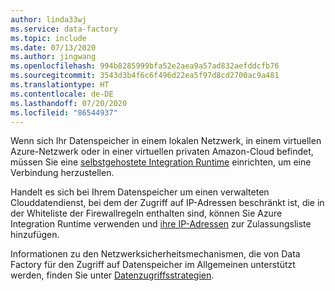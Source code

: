 ```yaml
---
author: linda33wj
ms.service: data-factory
ms.topic: include
ms.date: 07/13/2020
ms.author: jingwang
ms.openlocfilehash: 994b8285999bfa52e2aea9a57ad832aefddcfb76
ms.sourcegitcommit: 3543d3b4f6c6f496d22ea5f97d8cd2700ac9a481
ms.translationtype: HT
ms.contentlocale: de-DE
ms.lasthandoff: 07/20/2020
ms.locfileid: "86544937"
---
```

<!--
    Separate the generic requirement on Self-hosted Integration Runtime set-up from connector articles.
-->
Wenn sich Ihr Datenspeicher in einem lokalen Netzwerk, in einem virtuellen Azure-Netzwerk oder in einer virtuellen privaten Amazon-Cloud befindet, müssen Sie eine [selbstgehostete Integration Runtime](../articles/data-factory/create-self-hosted-integration-runtime.md) einrichten, um eine Verbindung herzustellen.

Handelt es sich bei Ihrem Datenspeicher um einen verwalteten Clouddatendienst, bei dem der Zugriff auf IP-Adressen beschränkt ist, die in der Whiteliste der Firewallregeln enthalten sind, können Sie Azure Integration Runtime verwenden und [ihre IP-Adressen](../articles/data-factory/azure-integration-runtime-ip-addresses.md) zur Zulassungsliste hinzufügen. 

Informationen zu den Netzwerksicherheitsmechanismen, die von Data Factory für den Zugriff auf Datenspeicher im Allgemeinen unterstützt werden, finden Sie unter [Datenzugriffsstrategien](../articles/data-factory/data-access-strategies.md).
